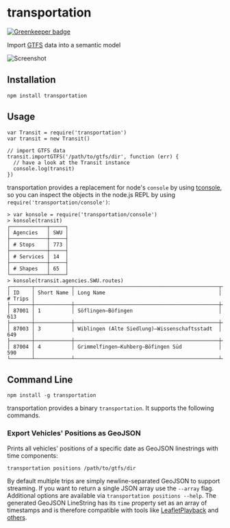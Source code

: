 # transportation

[![Greenkeeper badge](https://badges.greenkeeper.io/fnogatz/transportation.svg)](https://greenkeeper.io/)

Import [GTFS](https://developers.google.com/transit/gtfs/reference) data into a semantic model

![Screenshot](screenshot.png)

## Installation

```shell
npm install transportation
```

## Usage

```
var Transit = require('transportation')
var transit = new Transit()

// import GTFS data
transit.importGTFS('/path/to/gtfs/dir', function (err) {
  // have a look at the Transit instance
  console.log(transit)
})
```

transportation provides a replacement for node's `console` by using [tconsole](https://www.npmjs.com/package/tconsole), so you can inspect the objects in the node.js REPL by using `require('transportation/console')`:

```
> var konsole = require('transportation/console')
> konsole(transit)
┌────────────┬─────┐
│ Agencies   │ SWU │
├────────────┼─────┤
│ # Stops    │ 773 │
├────────────┼─────┤
│ # Services │ 14  │
├────────────┼─────┤
│ # Shapes   │ 65  │
└────────────┴─────┘
> konsole(transit.agencies.SWU.routes)
┌───────┬────────────┬───────────────────────────────────────────────┬─────────┐
│ ID    │ Short Name │ Long Name                                     │ # Trips │
├───────┼────────────┼───────────────────────────────────────────────┼─────────┤
│ 87001 │ 1          │ Söflingen–Böfingen                            │ 613     │
├───────┼────────────┼───────────────────────────────────────────────┼─────────┤
│ 87003 │ 3          │ Wiblingen (Alte Siedlung)–Wissenschaftsstadt  │ 649     │
├───────┼────────────┼───────────────────────────────────────────────┼─────────┤
│ 87004 │ 4          │ Grimmelfingen–Kuhberg–Böfingen Süd            │ 590     │
└───────┴────────────┴───────────────────────────────────────────────┴─────────┘
```

## Command Line

```shell
npm install -g transportation
```

transportation provides a binary `transportation`. It supports the following commands.

### Export Vehicles' Positions as GeoJSON

Prints all vehicles' positions of a specific date as GeoJSON linestrings with time components:

```shell
transportation positions /path/to/gtfs/dir
```

By default multiple trips are simply newline-separated GeoJSON to support streaming. If you want to return a single JSON array use the `--array` flag. Additional options are available via `transportation positions --help`. The generated GeoJSON LineString has its `time` property set as an array of timestamps and is therefore compatible with tools like [LeafletPlayback](https://github.com/hallahan/LeafletPlayback) and [others](https://github.com/fnogatz/zeitpunkt#compatible-tools).
